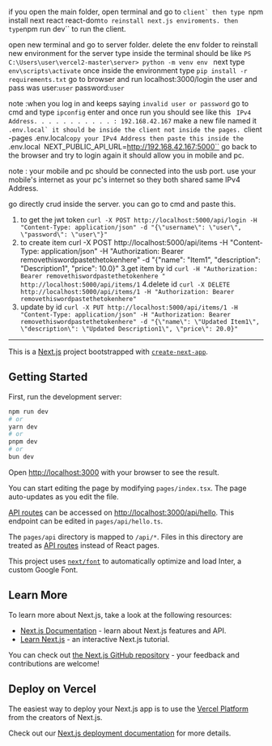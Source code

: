 if you open the main folder, open terminal and go to ``client`
then type ``npm install next react react-dom`` to reinstall next.js enviroments.
then type ``npm run dev`` to run the client.

open new terminal and go to server folder.
delete the env folder
to reinstall new environment for the server type inside the terminal should be like
``PS C:\Users\user\vercel2-master\server> python -m venv env ``
next type ``env\scripts\activate`` once inside the environment type
``pip install -r requirements.txt``
go to browser and run localhost:3000/login
the user and pass was 
user:``user`` password:``user``

note :when you log in and keeps saying ``invalid user or password`` go to cmd and type
``ipconfig`` enter and once run you should see like this `` IPv4 Address. . . . . . . . . . . : 192.168.42.167``
make a new file named it ``.env.local` it should be inside the client not inside the pages.
``client
    -pages
 .env.local``
copy your IPv4 Address then paste this inside the  `` .env.local``
``NEXT_PUBLIC_API_URL=http://192.168.42.167:5000``
go back to the browser and try to login again it should allow you in mobile and pc.

note : your mobile and pc should be connected into the usb port. use your mobile's internet as your pc's internet so they both shared same IPv4 Address.

go directly crud inside the server. you can go to cmd and paste this.
1.  to get the jwt token
``curl -X POST http://localhost:5000/api/login -H "Content-Type: application/json" -d "{\"username\": \"user\", \"password\": \"user\"}"``
2. to create item
curl -X POST http://localhost:5000/api/items -H "Content-Type: application/json" -H "Authorization: Bearer removethiswordpastethetokenhere" -d "{\"name\": \"Item1\", \"description\": \"Description1\", \"price\": 10.0}"
3.get item by id
``curl -H "Authorization: Bearer removethiswordpastethetokenhere " http://localhost:5000/api/items/1``
4.delete id
``curl -X DELETE http://localhost:5000/api/items/1 -H "Authorization: Bearer removethiswordpastethetokenhere"``
5. update by id
``curl -X PUT http://localhost:5000/api/items/1 -H "Content-Type: application/json" -H "Authorization: Bearer removethiswordpastethetokenhere" -d "{\"name\": \"Updated Item1\", \"description\": \"Updated Description1\", \"price\": 20.0}"``
----

This is a [Next.js](https://nextjs.org/) project bootstrapped with [`create-next-app`](https://github.com/vercel/next.js/tree/canary/packages/create-next-app).

## Getting Started

First, run the development server:

```bash
npm run dev
# or
yarn dev
# or
pnpm dev
# or
bun dev
```

Open [http://localhost:3000](http://localhost:3000) with your browser to see the result.

You can start editing the page by modifying `pages/index.tsx`. The page auto-updates as you edit the file.

[API routes](https://nextjs.org/docs/api-routes/introduction) can be accessed on [http://localhost:3000/api/hello](http://localhost:3000/api/hello). This endpoint can be edited in `pages/api/hello.ts`.

The `pages/api` directory is mapped to `/api/*`. Files in this directory are treated as [API routes](https://nextjs.org/docs/api-routes/introduction) instead of React pages.

This project uses [`next/font`](https://nextjs.org/docs/basic-features/font-optimization) to automatically optimize and load Inter, a custom Google Font.

## Learn More

To learn more about Next.js, take a look at the following resources:

- [Next.js Documentation](https://nextjs.org/docs) - learn about Next.js features and API.
- [Learn Next.js](https://nextjs.org/learn) - an interactive Next.js tutorial.

You can check out [the Next.js GitHub repository](https://github.com/vercel/next.js/) - your feedback and contributions are welcome!

## Deploy on Vercel

The easiest way to deploy your Next.js app is to use the [Vercel Platform](https://vercel.com/new?utm_medium=default-template&filter=next.js&utm_source=create-next-app&utm_campaign=create-next-app-readme) from the creators of Next.js.

Check out our [Next.js deployment documentation](https://nextjs.org/docs/deployment) for more details.
